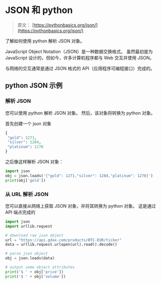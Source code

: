 # JSON 和 python

> 原文： [https://pythonbasics.org/json/](https://pythonbasics.org/json/)

了解如何使用 python 解析 JSON 对象。

JavaScript Object Notation（JSON）是一种数据交换格式。 虽然最初是为 JavaScript 设计的，但如今，许多计算机程序都与 Web 交互并使用 JSON。

与网络的交互通常是通过 JSON 格式的 API（应用程序可编程接口）完成的。



## python JSON 示例

### 解析 JSON

您可以使用 python 解析 JSON 对象。 然后，该对象将转换为 python 对象。

首先创建一个 json 对象

```py
{
 "gold": 1271,
 "silver": 1284,
 "platinum": 1270
}

```

之后像这样解析 JSON 对象：

```py
import json
obj = json.loads('{"gold": 1271,"silver": 1284,"platinum": 1270}')
print(obj['gold'])

```

### 从 URL 解析 JSON

您可以直接从网络上获取 JSON 对象，并将其转换为 python 对象。 这是通过 API 端点完成的

```py
import json
import urllib.request

# download raw json object
url = "https://api.gdax.com/products/BTC-EUR/ticker"
data = urllib.request.urlopen(url).read().decode()

# parse json object
obj = json.loads(data)

# output some object attributes
print('$ ' + obj['price'])
print('$ ' + obj['volume'])

```